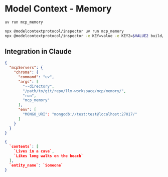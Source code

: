 # Model Context - Memory

```bash
uv run mcp_memory
```

```bash
npx @modelcontextprotocol/inspector uv run mcp_memory
npx @modelcontextprotocol/inspector -e KEY=value -e KEY2=$VALUE2 build/index.js arg1 arg2
```

## Integration in Claude

```json
{
  "mcpServers": {
    "chroma": {
      "command": "uv",
      "args": [
        "--directory",
        "/path/to/git/repo/llm-workspace/mcp/memory/",
        "run",
        "mcp_memory"
      ],
      "env": [
        "MONGO_URI": "mongodb://test:test@localhost:27017/"
      ]
    }
  }
}
```

```json
{
  `contents`: [
    `Lives in a cave`,
    `Likes long walks on the beach`
  ],
  `entity_name`: `Someone`
}
```
